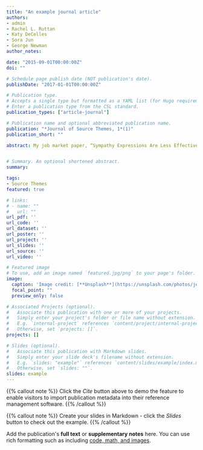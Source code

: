 ```yaml
---
title: "An example journal article"
authors:
- admin
- Rachel L. Ruttan
- Katy DeCelles
- Sora Jun
- George Newman
author_notes:

date: "2015-09-01T00:00:00Z"
doi: ""

# Schedule page publish date (NOT publication's date).
publishDate: "2017-01-01T00:00:00Z"

# Publication type.
# Accepts a single type but formatted as a YAML list (for Hugo requirements).
# Enter a publication type from the CSL standard.
publication_types: ["article-journal"]

# Publication name and optional abbreviated publication name.
publication: "*Journal of Source Themes, 1*(1)"
publication_short: ""

abstract: My job market paper, “Sympathy Expressions Are Less Effective When They Focus on the Silver Lining,” unpacks a paradox of communication whereby the most compassionate individuals may be the most likely to adopt communication strategies that backfire. Integrating insights from emotional labor theory (Hochschild, 1983) and the interpersonal process of compassion (Dutton et al., 2014), I argue that well-intentioned individuals, driven by heightened feelings of compassion, often try to alleviate another’s distress. In so doing, they attempt to comfort others by redirecting their attention to the potential positive aspects or benefits of their situation (e.g., “Look on the bright side…”). However, this seemingly supportive strategy unintentionally pressures recipients to engage in surface acting, compelling them to mask their genuine emotional experiences. This has important downstream consequences; silver lining expressions undermine one’s authentic emotional processing, producing poorer relational (e.g., less perceived supervisor support) and psychological (e.g., greater distress) outcomes. Across several studies – including an archival analysis of 600 sympathy cards, observational data from over 1,000 interactions, and lab experiments involving 500 grieving individuals – I consistently find robust support for this paradox. By unpacking the black box of expressions of sympathy, my job market paper contributes to the literature by challenging the assumption that ‘anything is good’ when it comes to compassionate action, revealing how well-intentioned strategies can produce unintended harm. It also highlights a selection paradox: organizations may choose the most compassionate individuals to deliver bad news or to comfort, even though their conversational strategies may be less effective. In ongoing work, I am extending this work to medical contexts, examining whether felt compassion predicts the provision of false hope during the delivery of life altering medical diagnoses, and whether organizations systematically select such communicators to deliver the news, despite the ethical and relational costs of doing so. 


# Summary. An optional shortened abstract.
summary: 

tags:
- Source Themes
featured: true

# links:
# - name: ""
#   url: ""
url_pdf: ''
url_code: ''
url_dataset: ''
url_poster: ''
url_project: ''
url_slides: ''
url_source: ''
url_video: ''

# Featured image
# To use, add an image named `featured.jpg/png` to your page's folder. 
image:
  caption: 'Image credit: [**Unsplash**](https://unsplash.com/photos/jdD8gXaTZsc)'
  focal_point: ""
  preview_only: false

# Associated Projects (optional).
#   Associate this publication with one or more of your projects.
#   Simply enter your project's folder or file name without extension.
#   E.g. `internal-project` references `content/project/internal-project/index.md`.
#   Otherwise, set `projects: []`.
projects: []

# Slides (optional).
#   Associate this publication with Markdown slides.
#   Simply enter your slide deck's filename without extension.
#   E.g. `slides: "example"` references `content/slides/example/index.md`.
#   Otherwise, set `slides: ""`.
slides: example
---
```


{{% callout note %}}
Click the *Cite* button above to demo the feature to enable visitors to import publication metadata into their reference management software.
{{% /callout %}}

{{% callout note %}}
Create your slides in Markdown - click the *Slides* button to check out the example.
{{% /callout %}}

Add the publication's **full text** or **supplementary notes** here. You can use rich formatting such as including [code, math, and images](https://docs.hugoblox.com/content/writing-markdown-latex/).
